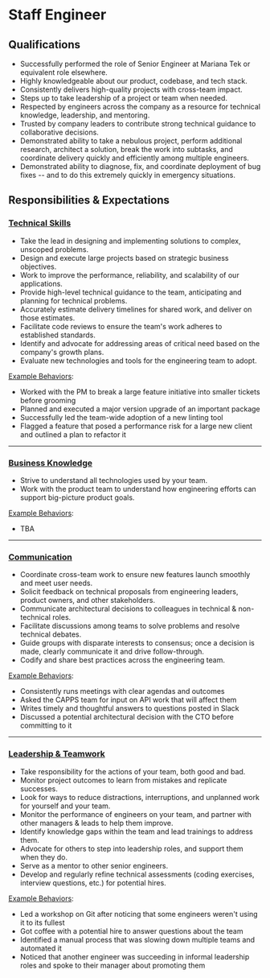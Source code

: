 Staff Engineer
==============

## Qualifications

- Successfully performed the role of Senior Engineer at Mariana Tek or equivalent role elsewhere.
- Highly knowledgeable about our product, codebase, and tech stack.
- Consistently delivers high-quality projects with cross-team impact.
- Steps up to take leadership of a project or team when needed.
- Respected by engineers across the company as a resource for technical knowledge, leadership, and mentoring.
- Trusted by company leaders to contribute strong technical guidance to collaborative decisions.
- Demonstrated ability to take a nebulous project, perform additional research, architect a solution, break the work into subtasks, and coordinate delivery quickly and efficiently among multiple engineers.
- Demonstrated ability to diagnose, fix, and coordinate deployment of bug fixes -- and to do this extremely quickly in emergency situations.

## Responsibilities & Expectations

### [Technical Skills](/README.md#technical-skills)

- Take the lead in designing and implementing solutions to complex, unscoped problems. 
- Design and execute large projects based on strategic business objectives.
- Work to improve the performance, reliability, and scalability of our applications.
- Provide high-level technical guidance to the team, anticipating and planning for technical problems.
- Accurately estimate delivery timelines for shared work, and deliver on those estimates.
- Facilitate code reviews to ensure the team's work adheres to established standards.
- Identify and advocate for addressing areas of critical need based on the company's growth plans.
- Evaluate new technologies and tools for the engineering team to adopt.

[Example Behaviors](/README.md#example-behaviors):
- Worked with the PM to break a large feature initiative into smaller tickets before grooming
- Planned and executed a major version upgrade of an important package
- Successfully led the team-wide adoption of a new linting tool
- Flagged a feature that posed a performance risk for a large new client and outlined a plan to refactor it

---
### [Business Knowledge](/README.md#business-knowledge)

- Strive to understand all technologies used by your team.
- Work with the product team to understand how engineering efforts can support big-picture product goals.

[Example Behaviors](/README.md#example-behaviors):
- TBA

---
### [Communication](/README.md#communication)

- Coordinate cross-team work to ensure new features launch smoothly and meet user needs.
- Solicit feedback on technical proposals from engineering leaders, product owners, and other stakeholders.
- Communicate architectural decisions to colleagues in technical & non-technical roles.
- Facilitate discussions among teams to solve problems and resolve technical debates.
- Guide groups with disparate interests to consensus; once a decision is made, clearly communicate it and drive follow-through.
- Codify and share best practices across the engineering team.

[Example Behaviors](/README.md#example-behaviors):
- Consistently runs meetings with clear agendas and outcomes
- Asked the CAPPS team for input on API work that will affect them
- Writes timely and thoughtful answers to questions posted in Slack
- Discussed a potential architectural decision with the CTO before committing to it

---
### [Leadership & Teamwork](#leadership--teamwork)

- Take responsibility for the actions of your team, both good and bad.
- Monitor project outcomes to learn from mistakes and replicate successes.
- Look for ways to reduce distractions, interruptions, and unplanned work for yourself and your team.
- Monitor the performance of engineers on your team, and partner with other managers & leads to help them improve.
- Identify knowledge gaps within the team and lead trainings to address them.
- Advocate for others to step into leadership roles, and support them when they do.
- Serve as a mentor to other senior engineers.
- Develop and regularly refine technical assessments (coding exercises, interview questions, etc.) for potential hires.

[Example Behaviors](/README.md#example-behaviors):
- Led a workshop on Git after noticing that some engineers weren't using it to its fullest
- Got coffee with a potential hire to answer questions about the team
- Identified a manual process that was slowing down multiple teams and automated it
- Noticed that another engineer was succeeding in informal leadership roles and spoke to their manager about promoting them
